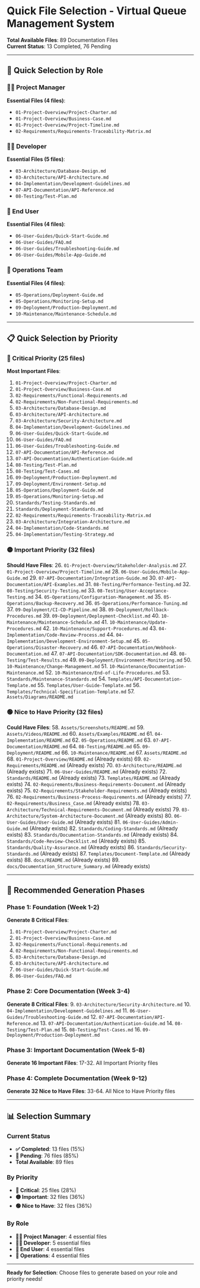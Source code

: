 # Quick File Selection - Virtual Queue Management System

**Total Available Files**: 89 Documentation Files  
**Current Status**: 13 Completed, 76 Pending  

---

## 🎯 Quick Selection by Role

### **👨‍💼 Project Manager**
**Essential Files (4 files)**:
- `01-Project-Overview/Project-Charter.md`
- `01-Project-Overview/Business-Case.md`
- `01-Project-Overview/Project-Timeline.md`
- `02-Requirements/Requirements-Traceability-Matrix.md`

### **👨‍💻 Developer**
**Essential Files (5 files)**:
- `03-Architecture/Database-Design.md`
- `03-Architecture/API-Architecture.md`
- `04-Implementation/Development-Guidelines.md`
- `07-API-Documentation/API-Reference.md`
- `08-Testing/Test-Plan.md`

### **👤 End User**
**Essential Files (4 files)**:
- `06-User-Guides/Quick-Start-Guide.md`
- `06-User-Guides/FAQ.md`
- `06-User-Guides/Troubleshooting-Guide.md`
- `06-User-Guides/Mobile-App-Guide.md`

### **🔧 Operations Team**
**Essential Files (4 files)**:
- `05-Operations/Deployment-Guide.md`
- `05-Operations/Monitoring-Setup.md`
- `09-Deployment/Production-Deployment.md`
- `10-Maintenance/Maintenance-Schedule.md`

---

## 📋 Quick Selection by Priority

### **🔴 Critical Priority (25 files)**
**Most Important Files**:
1. `01-Project-Overview/Project-Charter.md`
2. `01-Project-Overview/Business-Case.md`
3. `02-Requirements/Functional-Requirements.md`
4. `02-Requirements/Non-Functional-Requirements.md`
5. `03-Architecture/Database-Design.md`
6. `03-Architecture/API-Architecture.md`
7. `03-Architecture/Security-Architecture.md`
8. `04-Implementation/Development-Guidelines.md`
9. `06-User-Guides/Quick-Start-Guide.md`
10. `06-User-Guides/FAQ.md`
11. `06-User-Guides/Troubleshooting-Guide.md`
12. `07-API-Documentation/API-Reference.md`
13. `07-API-Documentation/Authentication-Guide.md`
14. `08-Testing/Test-Plan.md`
15. `08-Testing/Test-Cases.md`
16. `09-Deployment/Production-Deployment.md`
17. `09-Deployment/Environment-Setup.md`
18. `05-Operations/Deployment-Guide.md`
19. `05-Operations/Monitoring-Setup.md`
20. `Standards/Testing-Standards.md`
21. `Standards/Deployment-Standards.md`
22. `02-Requirements/Requirements-Traceability-Matrix.md`
23. `03-Architecture/Integration-Architecture.md`
24. `04-Implementation/Code-Standards.md`
25. `04-Implementation/Testing-Strategy.md`

### **🟡 Important Priority (32 files)**
**Should Have Files**:
26. `01-Project-Overview/Stakeholder-Analysis.md`
27. `01-Project-Overview/Project-Timeline.md`
28. `06-User-Guides/Mobile-App-Guide.md`
29. `07-API-Documentation/Integration-Guide.md`
30. `07-API-Documentation/API-Examples.md`
31. `08-Testing/Performance-Testing.md`
32. `08-Testing/Security-Testing.md`
33. `08-Testing/User-Acceptance-Testing.md`
34. `05-Operations/Configuration-Management.md`
35. `05-Operations/Backup-Recovery.md`
36. `05-Operations/Performance-Tuning.md`
37. `09-Deployment/CI-CD-Pipeline.md`
38. `09-Deployment/Rollback-Procedures.md`
39. `09-Deployment/Deployment-Checklist.md`
40. `10-Maintenance/Maintenance-Schedule.md`
41. `10-Maintenance/Update-Procedures.md`
42. `10-Maintenance/Support-Procedures.md`
43. `04-Implementation/Code-Review-Process.md`
44. `04-Implementation/Development-Environment-Setup.md`
45. `05-Operations/Disaster-Recovery.md`
46. `07-API-Documentation/Webhook-Documentation.md`
47. `07-API-Documentation/SDK-Documentation.md`
48. `08-Testing/Test-Results.md`
49. `09-Deployment/Environment-Monitoring.md`
50. `10-Maintenance/Change-Management.md`
51. `10-Maintenance/Documentation-Maintenance.md`
52. `10-Maintenance/End-of-Life-Procedures.md`
53. `Standards/Maintenance-Standards.md`
54. `Templates/API-Documentation-Template.md`
55. `Templates/User-Guide-Template.md`
56. `Templates/Technical-Specification-Template.md`
57. `Assets/Diagrams/README.md`

### **🟢 Nice to Have Priority (32 files)**
**Could Have Files**:
58. `Assets/Screenshots/README.md`
59. `Assets/Videos/README.md`
60. `Assets/Examples/README.md`
61. `04-Implementation/README.md`
62. `05-Operations/README.md`
63. `07-API-Documentation/README.md`
64. `08-Testing/README.md`
65. `09-Deployment/README.md`
66. `10-Maintenance/README.md`
67. `Assets/README.md`
68. `01-Project-Overview/README.md` (Already exists)
69. `02-Requirements/README.md` (Already exists)
70. `03-Architecture/README.md` (Already exists)
71. `06-User-Guides/README.md` (Already exists)
72. `Standards/README.md` (Already exists)
73. `Templates/README.md` (Already exists)
74. `02-Requirements/Business-Requirements-Document.md` (Already exists)
75. `02-Requirements/Stakeholder-Requirements.md` (Already exists)
76. `02-Requirements/Business-Process-Requirements.md` (Already exists)
77. `02-Requirements/Business_Case.md` (Already exists)
78. `03-Architecture/Technical-Requirements-Document.md` (Already exists)
79. `03-Architecture/System-Architecture-Document.md` (Already exists)
80. `06-User-Guides/User-Guide.md` (Already exists)
81. `06-User-Guides/Admin-Guide.md` (Already exists)
82. `Standards/Coding-Standards.md` (Already exists)
83. `Standards/Documentation-Standards.md` (Already exists)
84. `Standards/Code-Review-Checklist.md` (Already exists)
85. `Standards/Quality-Assurance.md` (Already exists)
86. `Standards/Security-Standards.md` (Already exists)
87. `Templates/Document-Template.md` (Already exists)
88. `docs/README.md` (Already exists)
89. `docs/Documentation_Structure_Summary.md` (Already exists)

---

## 🚀 Recommended Generation Phases

### **Phase 1: Foundation (Week 1-2)**
**Generate 8 Critical Files**:
1. `01-Project-Overview/Project-Charter.md`
2. `01-Project-Overview/Business-Case.md`
3. `02-Requirements/Functional-Requirements.md`
4. `02-Requirements/Non-Functional-Requirements.md`
5. `03-Architecture/Database-Design.md`
6. `03-Architecture/API-Architecture.md`
7. `06-User-Guides/Quick-Start-Guide.md`
8. `06-User-Guides/FAQ.md`

### **Phase 2: Core Documentation (Week 3-4)**
**Generate 8 Critical Files**:
9. `03-Architecture/Security-Architecture.md`
10. `04-Implementation/Development-Guidelines.md`
11. `06-User-Guides/Troubleshooting-Guide.md`
12. `07-API-Documentation/API-Reference.md`
13. `07-API-Documentation/Authentication-Guide.md`
14. `08-Testing/Test-Plan.md`
15. `08-Testing/Test-Cases.md`
16. `09-Deployment/Production-Deployment.md`

### **Phase 3: Important Documentation (Week 5-8)**
**Generate 16 Important Files**:
17-32. All Important Priority files

### **Phase 4: Complete Documentation (Week 9-12)**
**Generate 32 Nice to Have Files**:
33-64. All Nice to Have Priority files

---

## 📊 Selection Summary

### **Current Status**
- **✅ Completed**: 13 files (15%)
- **📄 Pending**: 76 files (85%)
- **Total Available**: 89 files

### **By Priority**
- **🔴 Critical**: 25 files (28%)
- **🟡 Important**: 32 files (36%)
- **🟢 Nice to Have**: 32 files (36%)

### **By Role**
- **👨‍💼 Project Manager**: 4 essential files
- **👨‍💻 Developer**: 5 essential files
- **👤 End User**: 4 essential files
- **🔧 Operations**: 4 essential files

---

**Ready for Selection**: Choose files to generate based on your role and priority needs!
